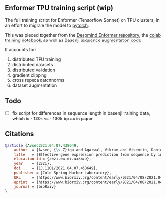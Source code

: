 ## Enformer TPU training script (wip)

The full training script for Enformer (Tensorflow Sonnet) on TPU clusters, in an effort to migrate the model to <a href="https://github.com/lucidrains/enformer-pytorch">pytorch</a>.

This was pieced together from the <a href="https://github.com/deepmind/deepmind-research/tree/master/enformer">Deepmind Enformer repository</a>, the <a href="https://colab.research.google.com/github/deepmind/deepmind_research/blob/master/enformer/enformer-training.ipynb">colab training notebook</a>, as well as <a href="https://github.com/calico/basenji/blob/84c681a4b02f592a3de90799cee7f17d96f81ef8/basenji/archive/augmentation.py">Basenji sequence augmentation code</a>

It accounts for:

1. distributed TPU training
2. distributed datasets
3. distributed validation
4. gradient clipping
5. cross replica batchnorms
6. dataset augmentation

## Todo

- [ ] fix script for differences in sequence length in basenji training data, which is ~130k vs ~190k bp as in paper

## Citations

```bibtex
@article {Avsec2021.04.07.438649,
    author  = {Avsec, {\v Z}iga and Agarwal, Vikram and Visentin, Daniel and Ledsam, Joseph R. and Grabska-Barwinska, Agnieszka and Taylor, Kyle R. and Assael, Yannis and Jumper, John and Kohli, Pushmeet and Kelley, David R.},
    title   = {Effective gene expression prediction from sequence by integrating long-range interactions},
    elocation-id = {2021.04.07.438649},
    year    = {2021},
    doi     = {10.1101/2021.04.07.438649},
    publisher = {Cold Spring Harbor Laboratory},
    URL     = {https://www.biorxiv.org/content/early/2021/04/08/2021.04.07.438649},
    eprint  = {https://www.biorxiv.org/content/early/2021/04/08/2021.04.07.438649.full.pdf},
    journal = {bioRxiv}
}
```
